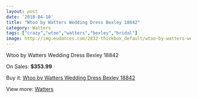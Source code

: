 ```yaml
---
layout: post
date: '2018-04-10'
title: "Wtoo by Watters Wedding Dress Bexley 18842"
category: Watters
tags: ["crazy","wtoo","watters","bexley","bridal"]
image: http://img.eudances.com/2832-thickbox_default/wtoo-by-watters-wedding-dress-bexley-18842.jpg
---
```

Wtoo by Watters Wedding Dress Bexley 18842

On Sales: **$353.99**
<a href="https://www.eudances.com/en/watters/969-wtoo-by-watters-wedding-dress-bexley-18842.html"><amp-img layout="responsive" width="600" height="600" src="//img.eudances.com/2832-thickbox_default/wtoo-by-watters-wedding-dress-bexley-18842.jpg" alt="Wtoo by Watters Wedding Dress Bexley 18842 0" /></a>
<a href="https://www.eudances.com/en/watters/969-wtoo-by-watters-wedding-dress-bexley-18842.html"><amp-img layout="responsive" width="600" height="600" src="//img.eudances.com/2833-thickbox_default/wtoo-by-watters-wedding-dress-bexley-18842.jpg" alt="Wtoo by Watters Wedding Dress Bexley 18842 1" /></a>

Buy it: [Wtoo by Watters Wedding Dress Bexley 18842](https://www.eudances.com/en/watters/969-wtoo-by-watters-wedding-dress-bexley-18842.html "Wtoo by Watters Wedding Dress Bexley 18842")

View more: [Watters](https://www.eudances.com/en/12-watters "Watters")
